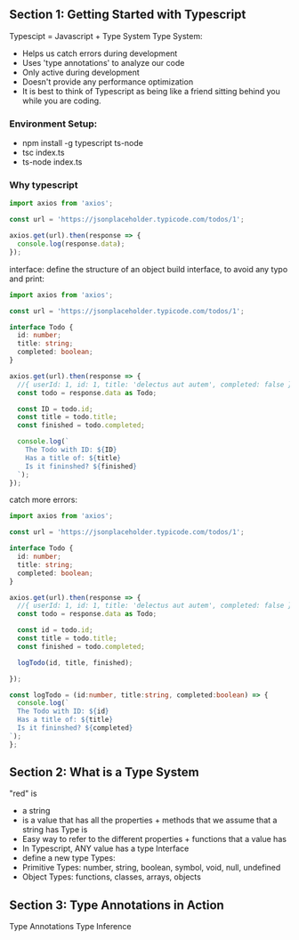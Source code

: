 ## Section 1: Getting Started with Typescript
Typescipt = Javascript + Type System
Type System:
- Helps us catch errors during development
- Uses 'type annotations' to analyze our code
- Only active during development
- Doesn't provide any performance optimization
- It is best to think of Typescript as being like a friend sitting behind you while you are coding.

### Environment Setup:
- npm install -g typescript ts-node
- tsc index.ts
- ts-node index.ts

### Why typescript
```js
import axios from 'axios';

const url = 'https://jsonplaceholder.typicode.com/todos/1';

axios.get(url).then(response => {
  console.log(response.data);
});
```
interface: define the structure of an object
build interface, to avoid any typo and print:
```ts
import axios from 'axios';

const url = 'https://jsonplaceholder.typicode.com/todos/1';

interface Todo {
  id: number;
  title: string;
  completed: boolean;
}

axios.get(url).then(response => {
  //{ userId: 1, id: 1, title: 'delectus aut autem', completed: false }
  const todo = response.data as Todo;

  const ID = todo.id;
  const title = todo.title;
  const finished = todo.completed;

  console.log(`
    The Todo with ID: ${ID}
    Has a title of: ${title}
    Is it fininshed? ${finished}
  `);
});
```
catch more errors:
```ts
import axios from 'axios';

const url = 'https://jsonplaceholder.typicode.com/todos/1';

interface Todo {
  id: number;
  title: string;
  completed: boolean;
}

axios.get(url).then(response => {
  //{ userId: 1, id: 1, title: 'delectus aut autem', completed: false }
  const todo = response.data as Todo;

  const id = todo.id;
  const title = todo.title;
  const finished = todo.completed;

  logTodo(id, title, finished);

});

const logTodo = (id:number, title:string, completed:boolean) => {
  console.log(`
  The Todo with ID: ${id}
  Has a title of: ${title}
  Is it fininshed? ${completed}
`);
};
```

## Section 2: What is a Type System
"red" is
- a string
- is a value that has all the properties + methods that we assume that a string has
Type is 
- Easy way to refer to the different properties + functions that a value has
- In Typescript, ANY value has a type
Interface 
- define a new type
Types:
- Primitive Types: number, string, boolean, symbol, void, null, undefined
- Object Types: functions, classes, arrays, objects

## Section 3: Type Annotations in Action
Type Annotations
Type Inference